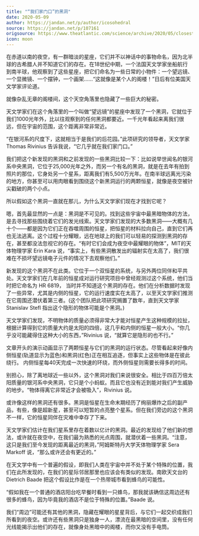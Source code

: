 ```yaml
---
title: "“我们家门口”的黑洞"
date: 2020-05-09
author: https://jandan.net/p/author/icosohedral
source: https://jandan.net/p/107161
origsource: https://www.theatlantic.com/science/archive/2020/05/closest-known-black-hole/611188
icon: moon
---
```




在赤道以南的夜空，有一群暗淡的星座，它们并不以神话中的事物命名，因为北半球的古希腊人并不知道它们的存在。在18世纪中期，一个法国天文学家坐船航行到南半球，他观察到了这些星座，把它们命名为一些日常的小物件：一个望远镜、一个显微镜、一个摆钟，一个画架……“这就像是某个人的阁楼！”日后有位美国天文学家评论道。

就像杂乱无章的阁楼间，这个天空角落里也隐藏了一些巨大的秘密。

天文学家们在这个角落里的一个叫做“望远镜”的星座中发现了一个黑洞，它就位于我们1000光年外，比以往观察到的任何黑洞都要近。一千光年看起来离我们很远，但在宇宙的范围，这个距离非常非常近。

“在银河系的尺度下，这就相当于是我们的后花园。”此项研究的领导者，天文学家 Thomas Rivinius 告诉我说，“它几乎就在我们家门口。”

我们把这个新发现的黑洞和之前发现的一些黑洞比较一下：比如说举世闻名的银河系中央黑洞，它位于25,000光年之外，而另一个有名的黑洞，就是在去年有拍到照片的那位，它身处另一个星系，距离我们有5,500万光年。在南半球远离光污染的地方，你甚至可以用肉眼看到围绕这个新黑洞运行的两颗恒星，就像是夜空被针尖戳破的两个小点。

所以假如这个黑洞一直就在那儿，为什么天文学家们现在才找到它呢？

嗯，首先最显然的一点是：黑洞是不可见的。找到这些宇宙中最黑暗物体的方法，是去寻找那些围绕着它们的发光线索。天文学家们发现的大多数黑洞——大概有几十个——都是因为它们正在吞噬周围的恒星，把恒星的材料拉向自己，直到它们再也无法逃离。这个过程十分耀眼，远在地球上的我们可以轻易的探测到黑洞的存在，甚至都没法忽视它的存在。“有时它们会成为夜空中最耀眼的物体”，MIT的天体物理学家 Erin Kara 说，“事实上，有些黑洞散发出的辐射实在太高了，我们很难在不损坏望远镜电子元件的情况下去观察他们。”

新发现的这个黑洞不在此类。它位于一个双恒星的系统，与另外两位同伴和平共处。天文学家们在几年前的恒星成对运行研究项目中曾经观测过这个系统，他们当时把它命名为 HR 6819， 当时并不知道这个黑洞的存在。他们在分析数据时发现了一些异常，尤其是内侧的恒星，它的运行速度实在太高了，以至天文学家们推测在它周围还潜伏着第三者。(这个团队把此项研究搁置了数年，直到天文学家Stanislav Stefl 指出这个隐形的物体可能是个黑洞。)

天文学家们发现，不明物体的质量必须得非常大才能对恒星产生这种规模的拉扯，根据计算得到它的质量大约是太阳的四倍，这几乎和内侧的恒星一般大小。“你几乎没可能藏得住这种大小的东西，”Rivinius 说，“就算它是隐形的也不行。”

文章开头的演示动画显示了两颗恒星与它们的黑洞的运行状态。尽管看起来好像内侧恒星(轨道显示为蓝色)和黑洞(红色)正在相互追逐，但事实上这些物体是在彼此绕行。 内侧恒星每40天完成一次快速的环绕，而外侧恒星则需要长得多的时间。

别担心，除了离地球近一些以外，这个黑洞对我们来说很安全。相比于四百万倍太阳质量的银河系中央黑洞，它只是个小蚂蚁。而且它也没有近到能对我们产生威胁的地步。“物体得离它非常近才会被吸入”，Rivinius 说。

或许像这样的黑洞还有很多。黑洞是恒星在生命末期经历了绚丽爆炸之后的副产品，有些，像是超新星，甚至可以短暂的点亮整个星系。但在我们旁边的这个黑洞不一样，它的恒星同伴在灾难中幸存了下来。

天文学家们估计在我们星系里存在着数以亿计的黑洞。最近的发现给了他们新的想法，或许就在夜空中，在我们最为熟悉的光点周围，就潜伏着一些黑洞。“注意，这只是我们至今发现的距离最近的黑洞，”阿姆斯特丹大学天体物理学家 Sera Markoff 说，“那么或许还会有更近的。”

在天文学中有一个普遍的假设，即我们人类在宇宙中并不处于某个特殊的位置，我们在此所发现的，在我们的星际邻居那里也应该会有类似的发现。南欧天文台的 Dietrich Baade 把这个假设比作是在一个热带城市看到蜂鸟的可能性。

“假如我在一个普通的酒店阳台吃早餐时看到一只蜂鸟，那我就该确信这周边还有很多的蜂鸟，因为毕竟我的酒店不是位于特殊的位置。”Baade 说。

我们“周边”可能还有其他的黑洞，隐藏在耀眼的星星背后，与它们一起交织成我们所看到的夜空。或许还有些黑洞只是独身一人，漂流在最黑暗的空间里，没有任何光线能揭示出他们的存在，就像身处黑暗中的阁楼，而你又没有手电筒。